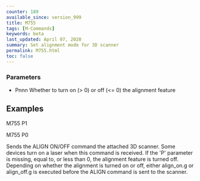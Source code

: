 ```yaml
---
counter: 189
available_since: version_999
title: M755
tags: [M-Commands] 
keywords: beta 
last_updated: April 07, 2020 
summary: Set alignment mode for 3D scanner 
permalink: M755.html
toc: false 
---
```



### Parameters

* Pnnn Whether to turn on (> 0) or off (<= 0) the alignment feature

## Examples

M755 P1

M755 P0

Sends the ALIGN ON/OFF command the attached 3D scanner. Some devices turn on a laser when this command is received. If the 'P' parameter is missing, equal to, or less than 0, the alignment feature is turned off. Depending on whether the alignment is turned on or off, either align_on.g or align_off.g is executed before the ALIGN command is sent to the scanner.

